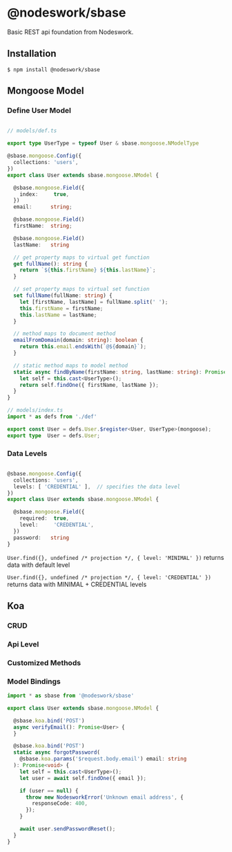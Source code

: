 # @nodeswork/sbase
Basic REST api foundation from Nodeswork.


## Installation

```
$ npm install @nodeswork/sbase
```



## Mongoose Model

### Define User Model

```Typescript

// models/def.ts

export type UserType = typeof User & sbase.mongoose.NModelType

@sbase.mongoose.Config({
  collections: 'users',
})
export class User extends sbase.mongoose.NModel {

  @sbase.mongoose.Field({
    index:     true,
  })
  email:      string;

  @sbase.mongoose.Field()
  firstName:  string;

  @sbase.mongoose.Field()
  lastName:   string

  // get property maps to virtual get function
  get fullName(): string {
    return `${this.firstName} ${this.lastName}`;
  }

  // set property maps to virtual set function
  set fullName(fullName: string) {
    let [firstName, lastName] = fullName.split(' ');
    this.firstName = firstName;
    this.lastName = lastName;
  }

  // method maps to document method
  emailFromDomain(domain: string): boolean {
    return this.email.endsWith(`@${domain}`);
  }

  // static method maps to model method
  static async findByName(firstName: string, lastName: string): Promise<User> {
    let self = this.cast<UserType>();
    return self.findOne({ firstName, lastName });
  }
}

// models/index.ts
import * as defs from './def'

export const User = defs.User.$register<User, UserType>(mongoose);
export type  User = defs.User;

```

### Data Levels

```Typescript

@sbase.mongoose.Config({
  collections: 'users',
  levels: [ 'CREDENTIAL' ],  // specifies the data level
})
export class User extends sbase.mongoose.NModel {

  @sbase.mongoose.Field({
    required:  true,
    level:     'CREDENTIAL',
  })
  password:   string
}

```

`User.find({}, undefined /* projection */, { level: 'MINIMAL' })` returns data with default level

`User.find({}, undefined /* projection */, { level: 'CREDENTIAL' })` returns data with MINIMAL + CREDENTIAL levels

## Koa

### CRUD

### Api Level

### Customized Methods

### Model Bindings

```Typescript
import * as sbase from '@nodeswork/sbase'

export class User extends sbase.mongoose.NModel {

  @sbase.koa.bind('POST')
  async verifyEmail(): Promise<User> {
  }

  @sbase.koa.bind('POST')
  static async forgotPassword(
    @sbase.koa.params('$request.body.email') email: string
  ): Promise<void> {
    let self = this.cast<UserType>();
    let user = await self.findOne({ email });

    if (user == null) {
      throw new NodesworkError('Unknown email address', {
        responseCode: 400,
      });
    }

    await user.sendPasswordReset();
  }
}

```
